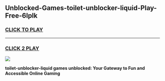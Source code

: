 
## Unblocked-Games-toilet-unblocker-liquid-Play-Free-6lplk
<h3>
<a href="https://premium76.site?title=toilet-unblocker-liquid&ref=23A">CLICK TO PLAY</a></h3>
<hr>

<h3>
<a href="https://premium76.site?title=toilet-unblocker-liquid&ref=23A">CLICK 2 PLAY</a>
  
</h3>

<a href="https://premium76.site?title=toilet-unblocker-liquid&ref=23A"><img src="https://clearcache.store/games.png"></a>


**toilet-unblocker-liquid games unblocked: Your Gateway to Fun and Accessible Online Gaming**
